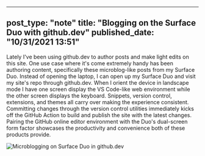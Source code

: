 
---
post_type: "note" 
title: "Blogging on the Surface Duo with github.dev"
published_date: "10/31/2021 13:51"
---

Lately I've been using github.dev to author posts and make light edits on this site. One use case where it's come extremely handy has been authoring content, specifically these microblog-like posts from my Surface Duo. Instead of opening the laptop, I can open up my Surface Duo and visit my site's repo through github.dev. When I orient the device in landscape mode I have one screen display the VS Code-like web environment while the other screen displays the keyboard. Snippets, version control, extensions, and themes all carry over making the experience consistent. Committing changes through the version control utilities immediately kicks off the GitHub Action to build and publish the site with the latest changes. Pairing the GitHub online editor environment with the Duo's dual-screen form factor showcases the productivity and convenience both of these products provide. 

![Microblogging on Surface Duo in github.dev](https://user-images.githubusercontent.com/11130940/139595618-a2f905dd-e3a0-4f34-8702-2350f548d8c7.png)
